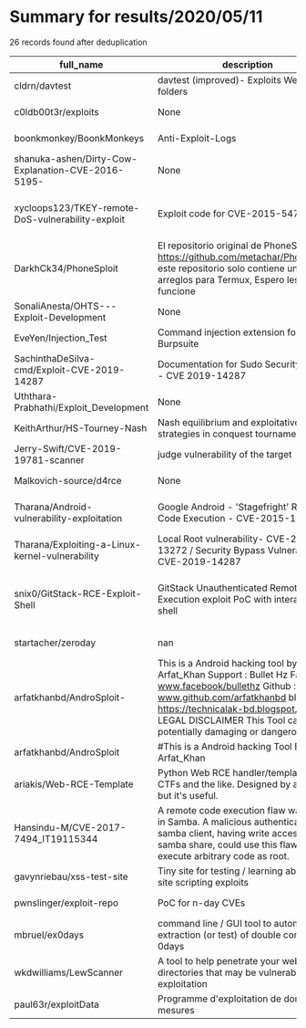
# Summary for results/2020/05/11
    
26 records found after deduplication

| full_name | description | html_url | matched_list | matched_count | pushed_at | size | stargazers_count | language | forks_count |
|----------------------------------------------------|------------------------------------------------------------------------------------------------------------------------------------------------------------------------------------------------------------------------------------------------------------------|-----------------------------------------------------------------------|--------------------------------------------------------|-----------------|---------------------------|--------|--------------------|------------|---------------|
| cldrn/davtest | davtest (improved)- Exploits WebDAV folders | https://github.com/cldrn/davtest | ['exploit'] | 1 | 2020-05-11 19:23:27+00:00 | 25 | 65 | Perl | 29 |
| c0ldb00t3r/exploits | None | https://github.com/c0ldb00t3r/exploits | ['exploit'] | 1 | 2020-05-11 13:42:01+00:00 | 1 | 0 | | 0 |
| boonkmonkey/BoonkMonkeys | Anti-Exploit-Logs | https://github.com/boonkmonkey/BoonkMonkeys | ['exploit'] | 1 | 2020-05-11 21:18:11+00:00 | 0 | 0 | | 0 |
| shanuka-ashen/Dirty-Cow-Explanation-CVE-2016-5195- | None | https://github.com/shanuka-ashen/Dirty-Cow-Explanation-CVE-2016-5195- | ['cve-2'] | 1 | 2020-05-11 19:26:42+00:00 | 1081 | 0 | nan | 0 |
| xycloops123/TKEY-remote-DoS-vulnerability-exploit | Exploit code for CVE-2015-5477 POC | https://github.com/xycloops123/TKEY-remote-DoS-vulnerability-exploit | ['cve poc', 'exploit', 'vulnerability poc'] | 3 | 2020-05-11 18:06:43+00:00 | 3 | 0 | Python | 0 |
| DarkhCk34/PhoneSploit | El repositorio original de PhoneSploit es https://github.com/metachar/PhoneSploit, este repositorio solo contiene unos arreglos para Termux, Espero les funcione | https://github.com/DarkhCk34/PhoneSploit | ['sploit'] | 1 | 2020-05-11 18:00:04+00:00 | 9801 | 4 | Python | 1 |
| SonaliAnesta/OHTS---Exploit-Development | None | https://github.com/SonaliAnesta/OHTS---Exploit-Development | ['exploit'] | 1 | 2020-05-11 17:45:03+00:00 | 1695 | 0 | Python | 0 |
| EveYen/Injection_Test | Command injection extension for Burpsuite | https://github.com/EveYen/Injection_Test | ['command injection'] | 1 | 2020-05-11 17:27:53+00:00 | 36995 | 5 | Python | 1 |
| SachinthaDeSilva-cmd/Exploit-CVE-2019-14287 | Documentation for Sudo Security Bypass - CVE 2019-14287 | https://github.com/SachinthaDeSilva-cmd/Exploit-CVE-2019-14287 | ['cve-2', 'exploit'] | 2 | 2020-05-11 16:43:39+00:00 | 866 | 0 | | 0 |
| Uththara-Prabhathi/Exploit_Development | None | https://github.com/Uththara-Prabhathi/Exploit_Development | ['exploit'] | 1 | 2020-05-11 16:09:41+00:00 | 2828 | 0 | | 0 |
| KeithArthur/HS-Tourney-Nash | Nash equilibrium and exploitative strategies in conquest tournaments | https://github.com/KeithArthur/HS-Tourney-Nash | ['exploit'] | 1 | 2020-05-11 15:15:03+00:00 | 5 | 0 | MATLAB | 0 |
| Jerry-Swift/CVE-2019-19781-scanner | judge vulnerability of the target | https://github.com/Jerry-Swift/CVE-2019-19781-scanner | ['cve-2'] | 1 | 2020-05-11 13:31:06+00:00 | 0 | 0 | nan | 0 |
| Malkovich-source/d4rce | None | https://github.com/Malkovich-source/d4rce | ['rce'] | 1 | 2020-05-11 12:03:04+00:00 | 0 | 0 | | 0 |
| Tharana/Android-vulnerability-exploitation | Google Android - 'Stagefright' Remote Code Execution - CVE-2015-1538 | https://github.com/Tharana/Android-vulnerability-exploitation | ['exploit', 'remote code execution'] | 2 | 2020-05-11 11:35:55+00:00 | 930 | 1 | | 1 |
| Tharana/Exploiting-a-Linux-kernel-vulnerability | Local Root vulnerability- CVE-2019-13272 / Security Bypass Vulnerability – CVE-2019-14287 | https://github.com/Tharana/Exploiting-a-Linux-kernel-vulnerability | ['exploit'] | 1 | 2020-05-11 11:30:54+00:00 | 1519 | 1 | | 0 |
| snix0/GitStack-RCE-Exploit-Shell | GitStack Unauthenticated Remote Code Execution exploit PoC with interactive shell | https://github.com/snix0/GitStack-RCE-Exploit-Shell | ['exploit', 'rce', 'rce poc', 'remote code execution'] | 4 | 2020-05-11 08:40:12+00:00 | 1 | 0 | Python | 0 |
| startacher/zeroday | nan | https://github.com/startacher/zeroday | ['zeroday'] | 1 | 2020-05-11 05:10:57+00:00 | 0 | 0 | nan | 0 |
| arfatkhanbd/AndroSploit- | This is a Android hacking tool by Arfat_Khan Support : Bullet Hz Facebook : www.facebook/bullethz Github : www.github.com/arfatkhanbd blog : https://technicalak-bd.blogspot.com LEGAL DISCLAIMER This Tool can be potentially damaging or dangerous. If you | https://github.com/arfatkhanbd/AndroSploit- | ['sploit'] | 1 | 2020-05-11 04:32:43+00:00 | 170 | 0 | Python | 1 |
| arfatkhanbd/AndroSploit | #This is a Android hacking Tool By Arfat_Khan | https://github.com/arfatkhanbd/AndroSploit | ['sploit'] | 1 | 2020-05-11 04:18:07+00:00 | 0 | 0 | | 0 |
| ariakis/Web-RCE-Template | Python Web RCE handler/template for CTFs and the like. Designed by accident, but it's useful. | https://github.com/ariakis/Web-RCE-Template | ['rce'] | 1 | 2020-05-11 00:11:17+00:00 | 3 | 0 | Python | 0 |
| Hansindu-M/CVE-2017-7494_IT19115344 | A remote code execution flaw was found in Samba. A malicious authenticated samba client, having write access to the samba share, could use this flaw to execute arbitrary code as root. | https://github.com/Hansindu-M/CVE-2017-7494_IT19115344 | ['cve-2', 'remote code execution'] | 2 | 2020-05-11 11:32:14+00:00 | 2015 | 0 | nan | 0 |
| gavynriebau/xss-test-site | Tiny site for testing / learning about cross site scripting exploits | https://github.com/gavynriebau/xss-test-site | ['exploit'] | 1 | 2020-05-11 02:31:59+00:00 | 27 | 4 | HTML | 0 |
| pwnslinger/exploit-repo | PoC for n-day CVEs | https://github.com/pwnslinger/exploit-repo | ['cve poc', 'exploit'] | 2 | 2020-05-11 23:46:29+00:00 | 5045 | 1 | Python | 0 |
| mbruel/ex0days | command line / GUI tool to automate extraction (or test) of double compressed 0days | https://github.com/mbruel/ex0days | ['0day'] | 1 | 2020-05-11 14:58:36+00:00 | 381 | 4 | C++ | 0 |
| wkdwilliams/LewScanner | A tool to help penetrate your website for directories that may be vulnerable to exploitation | https://github.com/wkdwilliams/LewScanner | ['exploit'] | 1 | 2020-05-11 23:57:52+00:00 | 134 | 7 | PHP | 1 |
| paul63r/exploitData | Programme d'exploitation de données de mesures | https://github.com/paul63r/exploitData | ['exploit'] | 1 | 2020-05-11 22:06:52+00:00 | 9 | 0 | Python | 0 |
